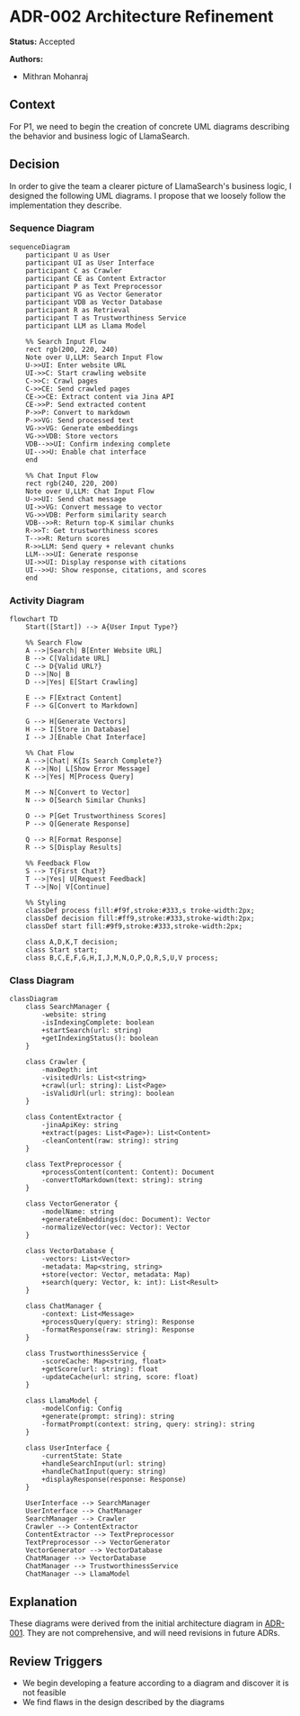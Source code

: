# ADR-002 Architecture Refinement
**Status:** Accepted

**Authors:**

- Mithran Mohanraj

## Context

For P1, we need to begin the creation of concrete UML diagrams describing the behavior and business logic of LlamaSearch.

## Decision

In order to give the team a clearer picture of LlamaSearch's business logic, I designed the following UML diagrams. I propose that we loosely follow the implementation they describe.

### Sequence Diagram
```mermaid
sequenceDiagram
    participant U as User
    participant UI as User Interface
    participant C as Crawler
    participant CE as Content Extractor
    participant P as Text Preprocessor
    participant VG as Vector Generator
    participant VDB as Vector Database
    participant R as Retrieval
    participant T as Trustworthiness Service
    participant LLM as Llama Model
    
    %% Search Input Flow
    rect rgb(200, 220, 240)
    Note over U,LLM: Search Input Flow
    U->>UI: Enter website URL
    UI->>C: Start crawling website
    C->>C: Crawl pages
    C->>CE: Send crawled pages
    CE->>CE: Extract content via Jina API
    CE->>P: Send extracted content
    P->>P: Convert to markdown
    P->>VG: Send processed text
    VG->>VG: Generate embeddings
    VG->>VDB: Store vectors
    VDB-->>UI: Confirm indexing complete
    UI-->>U: Enable chat interface
    end

    %% Chat Input Flow
    rect rgb(240, 220, 200)
    Note over U,LLM: Chat Input Flow
    U->>UI: Send chat message
    UI->>VG: Convert message to vector
    VG->>VDB: Perform similarity search
    VDB-->>R: Return top-K similar chunks
    R->>T: Get trustworthiness scores
    T-->>R: Return scores
    R->>LLM: Send query + relevant chunks
    LLM-->>UI: Generate response
    UI->>UI: Display response with citations
    UI-->>U: Show response, citations, and scores
    end
```

### Activity Diagram
```mermaid
flowchart TD
    Start([Start]) --> A{User Input Type?}
    
    %% Search Flow
    A -->|Search| B[Enter Website URL]
    B --> C[Validate URL]
    C --> D{Valid URL?}
    D -->|No| B
    D -->|Yes| E[Start Crawling]
    
    E --> F[Extract Content]
    F --> G[Convert to Markdown]
    
    G --> H[Generate Vectors]
    H --> I[Store in Database]
    I --> J[Enable Chat Interface]
    
    %% Chat Flow
    A -->|Chat| K{Is Search Complete?}
    K -->|No| L[Show Error Message]
    K -->|Yes| M[Process Query]
    
    M --> N[Convert to Vector]
    N --> O[Search Similar Chunks]
    
    O --> P[Get Trustworthiness Scores]
    P --> Q[Generate Response]
    
    Q --> R[Format Response]
    R --> S[Display Results]
    
    %% Feedback Flow
    S --> T{First Chat?}
    T -->|Yes| U[Request Feedback]
    T -->|No| V[Continue]
    
    %% Styling
    classDef process fill:#f9f,stroke:#333,s troke-width:2px;
    classDef decision fill:#ff9,stroke:#333,stroke-width:2px;
    classDef start fill:#9f9,stroke:#333,stroke-width:2px;
    
    class A,D,K,T decision;
    class Start start;
    class B,C,E,F,G,H,I,J,M,N,O,P,Q,R,S,U,V process;
```

### Class Diagram
```mermaid
classDiagram
    class SearchManager {
        -website: string
        -isIndexingComplete: boolean
        +startSearch(url: string)
        +getIndexingStatus(): boolean
    }

    class Crawler {
        -maxDepth: int
        -visitedUrls: List<string>
        +crawl(url: string): List<Page>
        -isValidUrl(url: string): boolean
    }

    class ContentExtractor {
        -jinaApiKey: string
        +extract(pages: List<Page>): List<Content>
        -cleanContent(raw: string): string
    }

    class TextPreprocessor {
        +processContent(content: Content): Document
        -convertToMarkdown(text: string): string
    }

    class VectorGenerator {
        -modelName: string
        +generateEmbeddings(doc: Document): Vector
        -normalizeVector(vec: Vector): Vector
    }

    class VectorDatabase {
        -vectors: List<Vector>
        -metadata: Map<string, string>
        +store(vector: Vector, metadata: Map)
        +search(query: Vector, k: int): List<Result>
    }

    class ChatManager {
        -context: List<Message>
        +processQuery(query: string): Response
        -formatResponse(raw: string): Response
    }

    class TrustworthinessService {
        -scoreCache: Map<string, float>
        +getScore(url: string): float
        -updateCache(url: string, score: float)
    }

    class LlamaModel {
        -modelConfig: Config
        +generate(prompt: string): string
        -formatPrompt(context: string, query: string): string
    }

    class UserInterface {
        -currentState: State
        +handleSearchInput(url: string)
        +handleChatInput(query: string)
        +displayResponse(response: Response)
    }

    UserInterface --> SearchManager
    UserInterface --> ChatManager
    SearchManager --> Crawler
    Crawler --> ContentExtractor
    ContentExtractor --> TextPreprocessor
    TextPreprocessor --> VectorGenerator
    VectorGenerator --> VectorDatabase
    ChatManager --> VectorDatabase
    ChatManager --> TrustworthinessService
    ChatManager --> LlamaModel
```

## Explanation

These diagrams were derived from the initial architecture diagram in [ADR-001](./001-initial-architecture.md). They are not comprehensive, and will need revisions in future ADRs.

## Review Triggers
- We begin developing a feature according to a diagram and discover it is not feasible
- We find flaws in the design described by the diagrams
